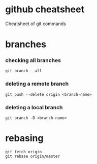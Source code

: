 # github cheatsheet
Cheatsheet of git commands

# branches

### checking all branches
```shell
git branch --all
```

### deleting a remote branch
```shell
git push --delete origin <branch-name>
```
### deleting a local branch
```shell
git branch -D <branch-name>
```
# rebasing
```shell
git fetch origin
git rebase origin/master
```

